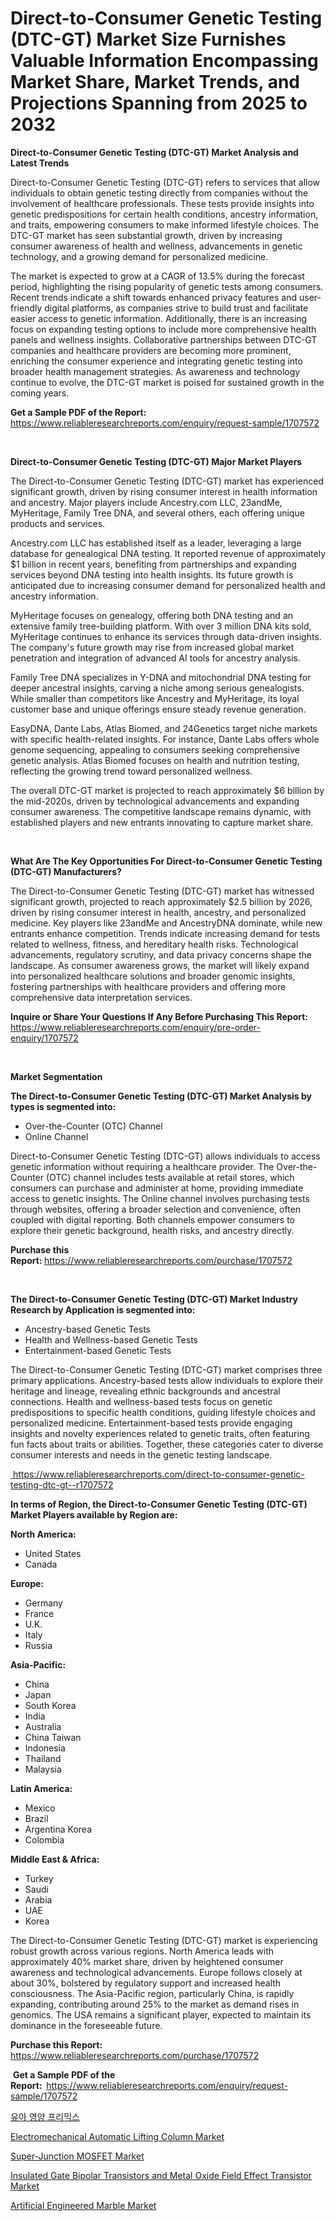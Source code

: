 <p><h1>Direct-to-Consumer Genetic Testing (DTC-GT) Market Size Furnishes Valuable Information Encompassing Market Share, Market Trends, and Projections Spanning from 2025 to 2032</h1></p><p><strong>Direct-to-Consumer Genetic Testing (DTC-GT) Market Analysis and Latest Trends</strong></p>
<p><p>Direct-to-Consumer Genetic Testing (DTC-GT) refers to services that allow individuals to obtain genetic testing directly from companies without the involvement of healthcare professionals. These tests provide insights into genetic predispositions for certain health conditions, ancestry information, and traits, empowering consumers to make informed lifestyle choices. The DTC-GT market has seen substantial growth, driven by increasing consumer awareness of health and wellness, advancements in genetic technology, and a growing demand for personalized medicine.</p><p>The market is expected to grow at a CAGR of 13.5% during the forecast period, highlighting the rising popularity of genetic tests among consumers. Recent trends indicate a shift towards enhanced privacy features and user-friendly digital platforms, as companies strive to build trust and facilitate easier access to genetic information. Additionally, there is an increasing focus on expanding testing options to include more comprehensive health panels and wellness insights. Collaborative partnerships between DTC-GT companies and healthcare providers are becoming more prominent, enriching the consumer experience and integrating genetic testing into broader health management strategies. As awareness and technology continue to evolve, the DTC-GT market is poised for sustained growth in the coming years.</p></p>
<p><strong>Get a Sample PDF of the Report:&nbsp;</strong> <a href="https://www.reliableresearchreports.com/enquiry/request-sample/1707572?utm_campaign=40&utm_medium=2&utm_source=Github&utm_content=ia&utm_term=25032025&utm_id=direct-to-consumer-genetic-testing-dtc-gt">https://www.reliableresearchreports.com/enquiry/request-sample/1707572</a></p>
<p>&nbsp;</p>
<p><strong>Direct-to-Consumer Genetic Testing (DTC-GT) Major Market Players</strong></p>
<p><p>The Direct-to-Consumer Genetic Testing (DTC-GT) market has experienced significant growth, driven by rising consumer interest in health information and ancestry. Major players include Ancestry.com LLC, 23andMe, MyHeritage, Family Tree DNA, and several others, each offering unique products and services.</p><p>Ancestry.com LLC has established itself as a leader, leveraging a large database for genealogical DNA testing. It reported revenue of approximately $1 billion in recent years, benefiting from partnerships and expanding services beyond DNA testing into health insights. Its future growth is anticipated due to increasing consumer demand for personalized health and ancestry information.</p><p>MyHeritage focuses on genealogy, offering both DNA testing and an extensive family tree-building platform. With over 3 million DNA kits sold, MyHeritage continues to enhance its services through data-driven insights. The company's future growth may rise from increased global market penetration and integration of advanced AI tools for ancestry analysis.</p><p>Family Tree DNA specializes in Y-DNA and mitochondrial DNA testing for deeper ancestral insights, carving a niche among serious genealogists. While smaller than competitors like Ancestry and MyHeritage, its loyal customer base and unique offerings ensure steady revenue generation.</p><p>EasyDNA, Dante Labs, Atlas Biomed, and 24Genetics target niche markets with specific health-related insights. For instance, Dante Labs offers whole genome sequencing, appealing to consumers seeking comprehensive genetic analysis. Atlas Biomed focuses on health and nutrition testing, reflecting the growing trend toward personalized wellness.</p><p>The overall DTC-GT market is projected to reach approximately $6 billion by the mid-2020s, driven by technological advancements and expanding consumer awareness. The competitive landscape remains dynamic, with established players and new entrants innovating to capture market share.</p></p>
<p>&nbsp;</p>
<p><strong>What Are The Key Opportunities For Direct-to-Consumer Genetic Testing (DTC-GT) Manufacturers?</strong></p>
<p><p>The Direct-to-Consumer Genetic Testing (DTC-GT) market has witnessed significant growth, projected to reach approximately $2.5 billion by 2026, driven by rising consumer interest in health, ancestry, and personalized medicine. Key players like 23andMe and AncestryDNA dominate, while new entrants enhance competition. Trends indicate increasing demand for tests related to wellness, fitness, and hereditary health risks. Technological advancements, regulatory scrutiny, and data privacy concerns shape the landscape. As consumer awareness grows, the market will likely expand into personalized healthcare solutions and broader genomic insights, fostering partnerships with healthcare providers and offering more comprehensive data interpretation services.</p></p>
<p><strong>Inquire or Share Your Questions If Any Before Purchasing This Report:</strong> <a href="https://www.reliableresearchreports.com/enquiry/pre-order-enquiry/1707572?utm_campaign=40&utm_medium=2&utm_source=Github&utm_content=ia&utm_term=25032025&utm_id=direct-to-consumer-genetic-testing-dtc-gt">https://www.reliableresearchreports.com/enquiry/pre-order-enquiry/1707572</a></p>
<p>&nbsp;</p>
<p><strong>Market Segmentation</strong></p>
<p><strong>The Direct-to-Consumer Genetic Testing (DTC-GT) Market Analysis by types is segmented into:</strong></p>
<p><ul><li>Over-the-Counter (OTC) Channel</li><li>Online Channel</li></ul></p>
<p><p>Direct-to-Consumer Genetic Testing (DTC-GT) allows individuals to access genetic information without requiring a healthcare provider. The Over-the-Counter (OTC) channel includes tests available at retail stores, which consumers can purchase and administer at home, providing immediate access to genetic insights. The Online channel involves purchasing tests through websites, offering a broader selection and convenience, often coupled with digital reporting. Both channels empower consumers to explore their genetic background, health risks, and ancestry directly.</p></p>
<p><strong>Purchase this Report:&nbsp;</strong><a href="https://www.reliableresearchreports.com/purchase/1707572?utm_campaign=40&utm_medium=2&utm_source=Github&utm_content=ia&utm_term=25032025&utm_id=direct-to-consumer-genetic-testing-dtc-gt">https://www.reliableresearchreports.com/purchase/1707572</a></p>
<p>&nbsp;</p>
<p><strong>The Direct-to-Consumer Genetic Testing (DTC-GT) Market Industry Research by Application is segmented into:</strong></p>
<p><ul><li>Ancestry-based Genetic Tests</li><li>Health and Wellness-based Genetic Tests</li><li>Entertainment-based Genetic Tests</li></ul></p>
<p><p>The Direct-to-Consumer Genetic Testing (DTC-GT) market comprises three primary applications. Ancestry-based tests allow individuals to explore their heritage and lineage, revealing ethnic backgrounds and ancestral connections. Health and wellness-based tests focus on genetic predispositions to specific health conditions, guiding lifestyle choices and personalized medicine. Entertainment-based tests provide engaging insights and novelty experiences related to genetic traits, often featuring fun facts about traits or abilities. Together, these categories cater to diverse consumer interests and needs in the genetic testing landscape.</p></p>
<p><a href="https://www.reliableresearchreports.com/direct-to-consumer-genetic-testing-dtc-gt--r1707572?utm_campaign=40&utm_medium=2&utm_source=Github&utm_content=ia&utm_term=25032025&utm_id=direct-to-consumer-genetic-testing-dtc-gt">&nbsp;https://www.reliableresearchreports.com/direct-to-consumer-genetic-testing-dtc-gt--r1707572</a></p>
<p><strong>In terms of Region, the Direct-to-Consumer Genetic Testing (DTC-GT) Market Players available by Region are:</strong></p>
<p>
    <p> <strong> North America: </strong>
        <ul>
            <li>United States</li>
            <li>Canada</li>
        </ul>
        </p> 
    <p> <strong> Europe: </strong>
        <ul>
            <li>Germany</li>
            <li>France</li>
            <li>U.K.</li>
            <li>Italy</li>
            <li>Russia</li>
        </ul>
        </p> 
    <p> <strong> Asia-Pacific: </strong>
        <ul>
            <li>China</li>
            <li>Japan</li>
            <li>South Korea</li>
            <li>India</li>
            <li>Australia</li>
            <li>China Taiwan</li>
            <li>Indonesia</li>
            <li>Thailand</li>
            <li>Malaysia</li>
        </ul>
        </p> 
    <p> <strong> Latin America: </strong>
        <ul>
            <li>Mexico</li>
            <li>Brazil</li>
            <li>Argentina Korea</li>
            <li>Colombia</li>
        </ul>
        </p> 
    <p> <strong> Middle East & Africa: </strong>
        <ul>
            <li>Turkey</li>
            <li>Saudi</li>
            <li>Arabia</li>
            <li>UAE</li>
            <li>Korea</li>
        </ul>
    </p>
    </p>
<p><p>The Direct-to-Consumer Genetic Testing (DTC-GT) market is experiencing robust growth across various regions. North America leads with approximately 40% market share, driven by heightened consumer awareness and technological advancements. Europe follows closely at about 30%, bolstered by regulatory support and increased health consciousness. The Asia-Pacific region, particularly China, is rapidly expanding, contributing around 25% to the market as demand rises in genomics. The USA remains a significant player, expected to maintain its dominance in the foreseeable future.</p></p>
<p><strong>Purchase this Report: </strong><a href="https://www.reliableresearchreports.com/purchase/1707572?utm_campaign=40&utm_medium=2&utm_source=Github&utm_content=ia&utm_term=25032025&utm_id=direct-to-consumer-genetic-testing-dtc-gt">https://www.reliableresearchreports.com/purchase/1707572</a></p>
<p>&nbsp;<strong>Get a Sample PDF of the Report:&nbsp;&nbsp;</strong><a href="https://www.reliableresearchreports.com/enquiry/request-sample/1707572?utm_campaign=40&utm_medium=2&utm_source=Github&utm_content=ia&utm_term=25032025&utm_id=direct-to-consumer-genetic-testing-dtc-gt">https://www.reliableresearchreports.com/enquiry/request-sample/1707572</a></p>
<p><strong></strong></p>
<p><p><a href="https://github.com/sougarounis/Market-Research-Report-List-7/blob/main/519369149203.md?utm_campaign=40&utm_medium=2&utm_source=Github&utm_content=ia&utm_term=25032025&utm_id=direct-to-consumer-genetic-testing-dtc-gt">유아 영양 프리믹스</a></p><p><a href="https://github.com/decockogbaro25/Market-Research-Report-List-1/blob/main/electromechanical-automatic-lifting-column-market.md?utm_campaign=40&utm_medium=2&utm_source=Github&utm_content=ia&utm_term=25032025&utm_id=direct-to-consumer-genetic-testing-dtc-gt">Electromechanical Automatic Lifting Column Market</a></p><p><a href="https://github.com/ghaligopezf5/Market-Research-Report-List-1/blob/main/super-junction-mosfet-market.md?utm_campaign=40&utm_medium=2&utm_source=Github&utm_content=ia&utm_term=25032025&utm_id=direct-to-consumer-genetic-testing-dtc-gt">Super-Junction MOSFET Market</a></p><p><a href="https://github.com/drielvinki/Market-Research-Report-List-1/blob/main/insulated-gate-bipolar-transistors-and-metal-oxide-field-effect-transistor-market.md?utm_campaign=40&utm_medium=2&utm_source=Github&utm_content=ia&utm_term=25032025&utm_id=direct-to-consumer-genetic-testing-dtc-gt">Insulated Gate Bipolar Transistors and Metal Oxide Field Effect Transistor Market</a></p><p><a href="https://github.com/panciujoslin3/Market-Research-Report-List-1/blob/main/artificial-engineered-marble-market.md?utm_campaign=40&utm_medium=2&utm_source=Github&utm_content=ia&utm_term=25032025&utm_id=direct-to-consumer-genetic-testing-dtc-gt">Artificial Engineered Marble Market</a></p></p>